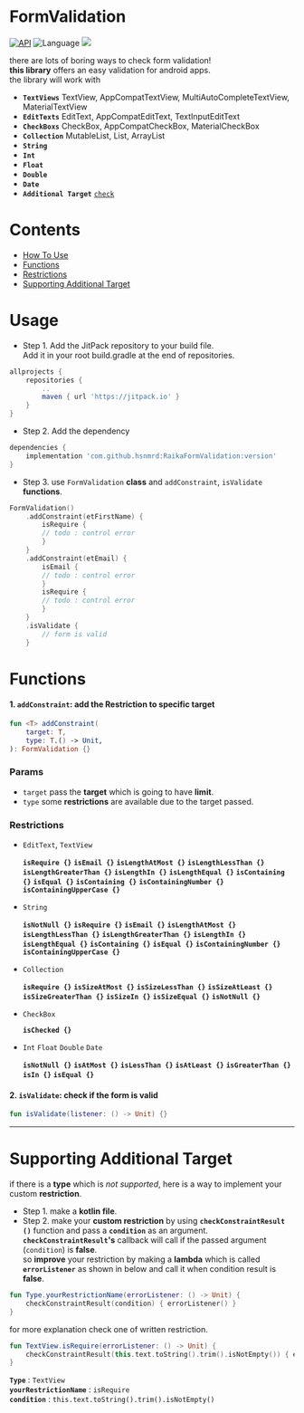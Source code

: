 # FormValidation


[![API](https://img.shields.io/badge/API-16%2B-brightgreen.svg?style=flat)](https://android-arsenal.com/api?level=16)
![Language](https://img.shields.io/badge/language-Kotlin-red.svg)
[![](https://jitpack.io/v/hsnmrd/RaikaFormValidation.svg)](https://jitpack.io/#hsnmrd/RaikaFormValidation)

there are lots of boring ways to check form validation!  
**this library** offers an easy validation for android apps.  
the library will work with  
- **```TextViews```** TextView, AppCompatTextView, MultiAutoCompleteTextView, MaterialTextView
- **```EditTexts```** EditText, AppCompatEditText, TextInputEditText
- **```CheckBoxs```** CheckBox, AppCompatCheckBox, MaterialCheckBox
- **```Collection```** MutableList, List, ArrayList
- **```String```**  
- **```Int```**  
- **```Float```**  
- **```Double```**  
- **```Date```**  
- **```Additional Target```** [```check```](https://github.com/hsnmrd/RaikaFormValidation#supporting-additional-target) 

# Contents
- [How To Use](https://github.com/hsnmrd/RaikaFormValidation#usage)  
- [Functions](https://github.com/hsnmrd/RaikaFormValidation#functions)  
- [Restrictions](https://github.com/hsnmrd/RaikaFormValidation#restrictions) 
- [Supporting Additional Target](https://github.com/hsnmrd/RaikaFormValidation#supporting-additional-target) 


# Usage  

- Step 1. Add the JitPack repository to your build file.  
Add it in your root build.gradle at the end of repositories.  
```groovy
allprojects {
	repositories {
		..
		maven { url 'https://jitpack.io' }
	}
}
```
- Step 2. Add the dependency
```groovy
dependencies {
	implementation 'com.github.hsnmrd:RaikaFormValidation:version'
}
```  
  
- Step 3. use ```FormValidation``` **class** and ```addConstraint```, ```isValidate``` **functions**.   
```kotlin
FormValidation()
	.addConstraint(etFirstName) {
	    isRequire {
		// todo : control error
	    }
	}
	.addConstraint(etEmail) {
	    isEmail {
		// todo : control error
	    }
	    isRequire {
		// todo : control error
	    }
	}
	.isValidate {
		// form is valid
	}
```
  
  
# Functions  
#### 1. ```addConstraint```: add the Restriction to specific target  
```kotlin
fun <T> addConstraint(
	target: T,
	type: T.() -> Unit,
): FormValidation {}
```
    
### Params  
- ```target``` pass the **target** which is going to have **limit**.
- ```type``` some **restrictions** are available due to the target passed.  
 
 
### Restrictions
- ```EditText```, ```TextView```   

	**```isRequire {}```**  **```isEmail {}```**  **```isLengthAtMost {}```**  **```isLengthLessThan {}```**  **```isLengthGreaterThan {}```**  **```isLengthIn {}```**  **```isLengthEqual {}```**  **```isContaining {}```**  **```isEqual {}```**  **```isContaining {}```**  **```isContainingNumber {}```**  **```isContainingUpperCase {}```**  

- ```String```    

	**```isNotNull {}```**  **```isRequire {}```**  **```isEmail {}```**  **```isLengthAtMost {}```**  **```isLengthLessThan {}```**  **```isLengthGreaterThan {}```**  **```isLengthIn {}```**  **```isLengthEqual {}```**  **```isContaining {}```**  **```isEqual {}```** **```isContainingNumber {}```**  **```isContainingUpperCase {}```**  


- ```Collection```    

	**```isRequire {}```**  **```isSizeAtMost {}```**  **```isSizeLessThan {}```**  **```isSizeAtLeast {}```**  **```isSizeGreaterThan {}```**  **```isSizeIn {}```**  **```isSizeEqual {}```**  **```isNotNull {}```**  
	
- ```CheckBox```    

	**```isChecked {}```**  
	
- ```Int``` ```Float``` ```Double``` ```Date```

	**```isNotNull {}```**  **```isAtMost {}```**  **```isLessThan {}```**  **```isAtLeast {}```**  **```isGreaterThan {}```**  **```isIn {}```**  **```isEqual {}```**  
	
	

#### 2. ```isValidate```: check if the form is valid	 
```kotlin
fun isValidate(listener: () -> Unit) {}
```  

---------- 
	
	
# Supporting Additional Target  
if there is a **type** which is *not supported*, here is a way to implement your custom **restriction**.  
- Step 1. make a **kotlin file**.  
- Step 2. make your **custom restriction** by using **```checkConstraintResult ()```** function and pass a **```condition```** as an argument.  
	**```checkConstraintResult```'s** callback will call if the passed argument (```condition```) is **false**.  
	so **improve** your restriction by making a **lambda** which is called **```errorListener```** as shown in below and call it when condition result is **false**.  
```kotlin
fun Type.yourRestrictionName(errorListener: () -> Unit) {
    checkConstraintResult(condition) { errorListener() }
}  
```  

for more explanation check one of written restriction.  
``` kotlin
fun TextView.isRequire(errorListener: () -> Unit) {
    checkConstraintResult(this.text.toString().trim().isNotEmpty()) { errorListener() }
}
``` 
**```Type```** : ```TextView```  
**```yourRestrictionName```** : ```isRequire```  
**```condition```** : ```this.text.toString().trim().isNotEmpty()```  
	
	
	
	
